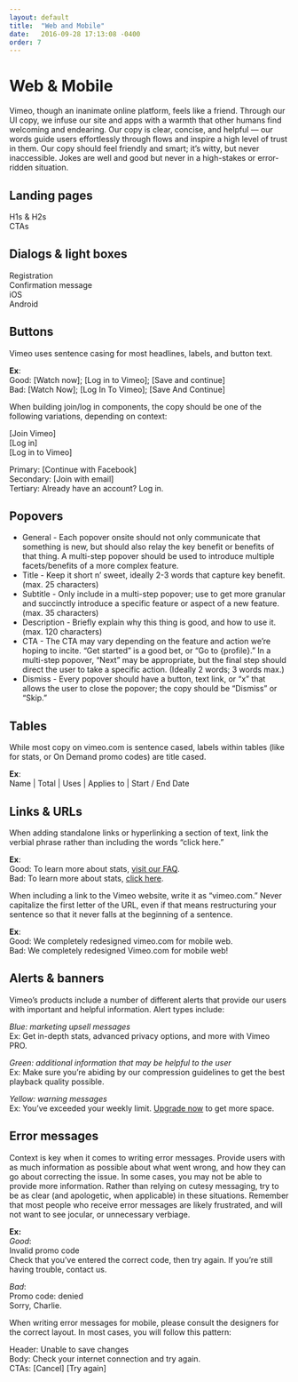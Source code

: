 ```yaml
---
layout: default
title:  "Web and Mobile"
date:   2016-09-28 17:13:08 -0400
order: 7
---
```

# Web & Mobile

Vimeo, though an inanimate online platform, feels like a friend. Through our UI copy, we infuse our site and apps with a warmth that other humans find welcoming and endearing. Our copy is clear, concise, and helpful — our words guide users effortlessly through flows and inspire a high level of trust in them. Our copy should feel friendly and smart; it’s witty, but never inaccessible. Jokes are well and good but never in a high-stakes or error-ridden situation.  

## Landing pages

H1s & H2s<br>
CTAs

## Dialogs & light boxes

Registration
<br>Confirmation message
<br>iOS
<br>Android


## Buttons

Vimeo uses sentence casing for most headlines, labels, and button text.

**Ex**:<br>
Good: [Watch now]; [Log in to Vimeo]; [Save and continue]<br>
Bad: [Watch Now]; [Log In To Vimeo]; [Save And Continue]

When building join/log in components, the copy should be one of the following variations, depending on context:

[Join Vimeo]
<br>[Log in]
<br>[Log in to Vimeo]

Primary: [Continue with Facebook]
<br>Secondary: [Join with email]
<br>Tertiary: Already have an account? Log in.

## Popovers
  * General - Each popover onsite should not only communicate that something is new, but should also relay the key benefit or benefits of that thing. A multi-step popover should be used to introduce multiple facets/benefits of a more complex feature.
  * Title - Keep it short n’ sweet, ideally 2-3 words that capture key benefit. (max. 25 characters)
  * Subtitle - Only include in a multi-step popover; use to get more granular and succinctly introduce a specific feature or aspect of a new feature. (max. 35 characters) 
  * Description - Briefly explain why this thing is good, and how to use it. (max. 120 characters)
  * CTA - The CTA may vary depending on the feature and action we’re hoping to incite. “Get started” is a good bet, or “Go to {profile}.” In a multi-step popover, “Next” may be appropriate, but the final step should direct the user to take a specific action. (Ideally 2 words; 3 words max.) 
  * Dismiss - Every popover should have a button, text link, or “x” that allows the user to close the popover; the copy should be “Dismiss” or “Skip.”

## Tables
While most copy on vimeo.com is sentence cased, labels within tables (like for stats, or On Demand promo codes) are title cased.

**Ex**:<br>
Name | Total | Uses | Applies to | Start / End Date

## Links & URLs
When adding standalone links or hyperlinking a section of text, link the verbial phrase rather than including the words “click here.”

**Ex**:<br>
Good: To learn more about stats, [visit our FAQ][random-link].  
Bad: To learn more about stats, [click here][random-link].

When including a link to the Vimeo website, write it as “vimeo.com.” Never capitalize the first letter of the URL, even if that means restructuring your sentence so that it never falls at the beginning of a sentence.

**Ex**:<br>
Good: We completely redesigned vimeo.com for mobile web.
<br>Bad: We completely redesigned Vimeo.com for mobile web!

## Alerts & banners
Vimeo’s products include a number of different alerts that provide our users with important and helpful information. Alert types include:

*Blue: marketing upsell messages*<br>
Ex: Get in-depth stats, advanced privacy options, and more with Vimeo PRO.

*Green: additional information that may be helpful to the user* <br>
Ex: Make sure you’re abiding by our compression guidelines to get the best playback quality possible.

*Yellow: warning messages*<br>
Ex: You’ve exceeded your weekly limit. [Upgrade now][random-link] to get more space.


## Error messages
Context is key when it comes to writing error messages. Provide users with as much information as possible about what went wrong, and how they can go about correcting the issue. In some cases, you may not be able to provide more information. Rather than relying on cutesy messaging, try to be as clear (and apologetic, when applicable) in these situations. Remember that most people who receive error messages are likely frustrated, and will not want to see jocular, or unnecessary verbiage.

**Ex:**<br>
*Good*: <br>
Invalid promo code<br>
Check that you’ve entered the correct code, then try again. If you’re still having trouble, contact us.

*Bad*: <br>
Promo code: denied<br>
Sorry, Charlie.

When writing error messages for mobile, please consult the designers for the correct layout. In most cases, you will follow this pattern:

Header:  Unable to save changes
<br>Body:      Check your internet connection and try again.
<br>CTAs:     [Cancel] [Try again]


[random-link]: /
